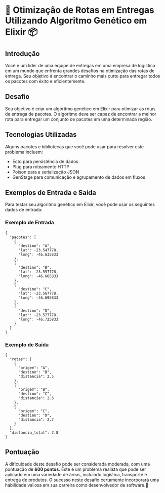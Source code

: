 # 🚚 Otimização de Rotas em Entregas Utilizando Algoritmo Genético em Elixir 📦

## Introdução

Você é um líder de uma equipe de entregas em uma empresa de logística em um mundo que enfrenta grandes desafios na otimização das rotas de entrega. Seu objetivo é encontrar o caminho mais curto para entregar todos os pacotes com êxito e eficientemente.

## Desafio

Seu objetivo é criar um algoritmo genético em Elixir para otimizar as rotas de entrega de pacotes. O algoritmo deve ser capaz de encontrar a melhor rota para entregar um conjunto de pacotes em uma determinada região.

## Tecnologias Utilizadas

Alguns pacotes e bibliotecas que você pode usar para resolver este problema incluem:

- Ecto para persistência de dados
- Plug para roteamento HTTP 
- Poison para a serialização JSON
- GenStage para comunicação e agrupamento de dados em fluxos 

## Exemplos de Entrada e Saída

Para testar seu algoritmo genético em Elixir, você pode usar os seguintes dados de entrada:

### Exemplo de Entrada
````
{
  "pacotes": [
    {
      "destino": "A",
      "lat": -23.547778,
      "long": -46.635833
    },
    {
      "destino": "B",
      "lat": -23.557778,
      "long": -46.665833
    },
    {
      "destino": "C",
      "lat": -23.567778,
      "long": -46.695833
    },
    {
      "destino": "D",
      "lat": -23.577778,
      "long": -46.725833
    }
  ]
}
````

### Exemplo de Saída
```
{
  "rotas": [
    {
      "origem": "A",
      "destino": "B",
      "distancia": 2.5
    },
    {
      "origem": "B",
      "destino": "C",
      "distancia": 2.6
    },
    {
      "origem": "C",
      "destino": "D",
      "distancia": 2.7
    }
  ],
  "distancia_total": 7.8
}
```

## Pontuação

A dificuldade deste desafio pode ser considerada moderada, com uma pontuação de **600 pontos**. Este é um problema realista que pode ser aplicado em uma variedade de áreas, incluindo logística, transporte e entrega de produtos. O sucesso neste desafio certamente incorporará uma habilidade valiosa em sua carreira como desenvolvedor de software.🎉